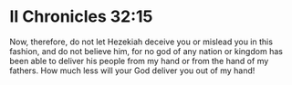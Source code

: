 # II Chronicles 32:15

Now, therefore, do not let Hezekiah deceive you or mislead you in this fashion, and do not believe him, for no god of any nation or kingdom has been able to deliver his people from my hand or from the hand of my fathers. How much less will your God deliver you out of my hand!
